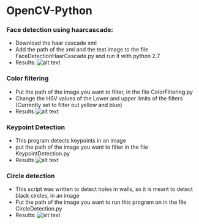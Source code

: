 # OpenCV-Python

### Face detection using haarcascade: 
- Download the haar cascade xml
- Add the path of the xml and the test image to the file FaceDetectionHaarCascade.py and run it with python 2.7
- Results: 
 ![alt text](https://github.com/ParamjitBaweja/OpenCV-Python/blob/main/Face_Detection.png?raw=true)
 
### Color filtering
- Put the path of the image you want to filter, in the file ColorFiltering.py
- Change the HSV values of the Lower and upper limits of the filters (Currently set to filter out yellow and blue)
- Results
 ![alt text](https://github.com/ParamjitBaweja/OpenCV-Python/blob/main/ColorFiltering.png?raw=true)

### Keypoint Detection
- This program detects keypoints in an image
- put the path of the image you want to filter in the file KeypointDetection.py
- Results
![alt text](https://github.com/ParamjitBaweja/OpenCV-Python/blob/main/KeypointDetection.png?raw=true)

### Circle detection
- This script was written to detect holes in walls, so it is meant to detect black circles, in an image
- Put the path of the image you want to run this program on in the file CircleDetection.py
- Results:
![alt text](https://github.com/ParamjitBaweja/OpenCV-Python/blob/main/CircleDetection.png?raw=true)
